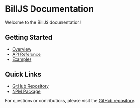 # BillJS Documentation

Welcome to the BillJS documentation!

## Getting Started

- [Overview](./index.md)
- [API Reference](./api.md)
- [Examples](./examples.md)

## Quick Links

- [GitHub Repository](https://github.com/aburaihan/billjs)
- [NPM Package](https://www.npmjs.com/package/billjs)

For questions or contributions, please visit the [GitHub repository](https://github.com/aburaihan/billjs).